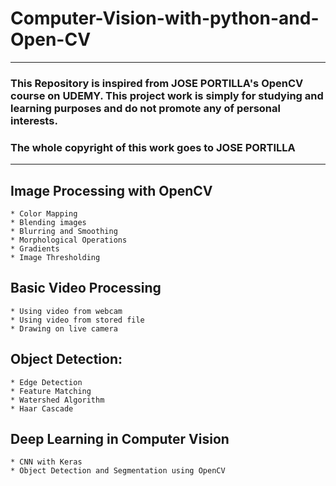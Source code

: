 # Computer-Vision-with-python-and-Open-CV

---------------------------------------------------------------------
### This Repository is inspired from JOSE PORTILLA's OpenCV course on UDEMY. This project work is simply for studying and learning purposes and do not promote any of personal interests.
### The whole copyright of this work goes to JOSE PORTILLA
---------------------------------------------------------------------

## Image Processing with OpenCV 

	* Color Mapping
	* Blending images
	* Blurring and Smoothing
	* Morphological Operations
	* Gradients
	* Image Thresholding

## Basic Video Processing

	* Using video from webcam
	* Using video from stored file
	* Drawing on live camera

## Object Detection: 

	* Edge Detection
	* Feature Matching
	* Watershed Algorithm
	* Haar Cascade

## Deep Learning in Computer Vision

	* CNN with Keras
	* Object Detection and Segmentation using OpenCV
	


